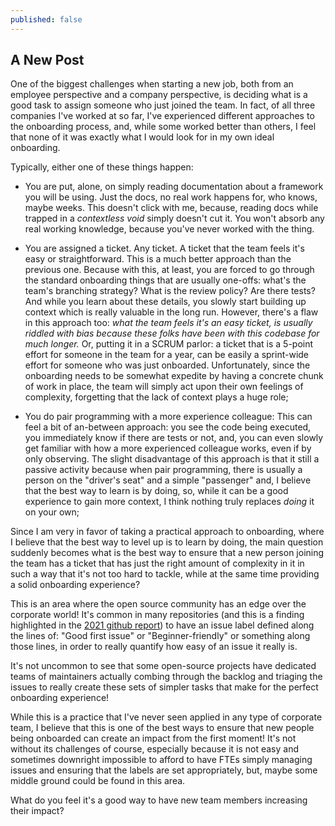 ```yaml
---
published: false
---
```

## A New Post

One of the biggest challenges when starting a new job, both from an employee perspective and a company perspective, is deciding what is a good task to assign someone who just joined the team.
In fact, of all three companies I've worked at so far, I've experienced different approaches to the onboarding process, and, while some worked better than others, I feel that none of it was exactly what I would look for in my own ideal onboarding.

Typically, either one of these things happen:

- You are put, alone, on simply reading documentation about a framework you will be using. Just the docs, no real work happens for, who knows, maybe weeks. This doesn't click with me, because, reading docs while trapped in a _contextless void_ simply doesn't cut it. You won't absorb any real working knowledge, because you've never worked with the thing.

- You are assigned a ticket. Any ticket. A ticket that the team feels it's easy or straightforward. This is a much better approach than the previous one. Because with this, at least, you are forced to go through the standard onboarding things that are usually one-offs: what's the team's branching strategy? What is the review policy? Are there tests? And while you learn about these details, you slowly start building up context which is really valuable in the long run. However, there's a flaw in this approach too: _what the team feels it's an easy ticket, is usually riddled with bias because these folks have been with this codebase for much longer._ Or, putting it in a SCRUM parlor: a ticket that is a 5-point effort for someone in the team for a year, can be easily a sprint-wide effort for someone who was just onboarded. 
Unfortunately, since the onboarding needs to be somewhat expedite by having a concrete chunk of work in place, the team will simply act upon their own feelings of complexity, forgetting that the lack of context plays a huge role;

- You do pair programming with a more experience colleague: This can feel a bit of an-between approach: you see the code being executed, you immediately know if there are tests or not, and, you can even slowly get familiar with how a more experienced colleague works, even if by only observing. The slight disadvantage of this approach is that it still a passive activity because when pair programming, there is usually a person on the "driver's seat" and a simple "passenger" and, I believe that the best way to learn is by doing, so, while it can be a good experience to gain more context, I think nothing truly replaces _doing_ it on your own;

Since I am very in favor of taking a practical approach to onboarding, where I believe that the best way to level up is to learn by doing, the main question suddenly becomes what is the best way to ensure that a new person joining the team has a ticket that has just the right amount of complexity in it in such a way that it's not too hard to tackle, while at the same time providing a solid onboarding experience?

This is an area where the open source community has an edge over the corporate world! It's common in many repositories (and this is a finding highlighted in the [2021 github report](https://octoverse.github.com)) to have an issue label defined along the lines of: "Good first issue" or "Beginner-friendly" or something along those lines, in order to really quantify how easy of an issue it really is. 

It's not uncommon to see that some open-source projects have dedicated teams of maintainers actually combing through the backlog and triaging the issues to really create these sets of simpler tasks that make for the perfect onboarding experience!

While this is a practice that I've never seen applied in any type of corporate team, I believe that this is one of the best ways to ensure that new people being onboarded can create an impact from the first moment! It's not without its challenges of course, especially because it is not easy and sometimes downright impossible to afford to have FTEs simply managing issues and ensuring that the labels are set appropriately, but, maybe some middle ground could be found in this area.

What do you feel it's a good way to have new team members increasing their impact?